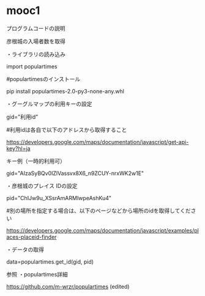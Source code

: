 # mooc1
プログラムコードの説明

彦根城の入場者数を取得

・ライブラリの読み込み

 import populartimes


#populartimesのインストール

 pip install  populartimes-2.0-py3-none-any.whl


・グーグルマップの利用キーの設定　

gid="利用id" 

#利用idは各自で以下のアドレスから取得すること

https://developers.google.com/maps/documentation/javascript/get-api-key?hl=ja


キー例（一時的利用可）

gid="AIzaSyBQv0IZlVassvx8X6_n9ZCUY-nrxWK2w1E" 



・彦根城のプレイス IDの設定　

pid="ChIJw9u_XSsrAmARMIwpeAshKu4" 


#別の場所を指定する場合は、以下のページなどから場所のidを取得してください

https://developers.google.com/maps/documentation/javascript/examples/places-placeid-finder



・データの取得

data=populartimes.get_id(gid, pid)




参照
・populartimes詳細

https://github.com/m-wrzr/populartimes (edited)



